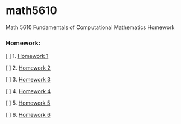 # math5610
Math 5610 Fundamentals of Computational Mathematics Homework


### Homework:

[ ] 1. [Homework 1](https://EmilyBlackb.github.io/math5610/homework/1) 

[ ] 2. [Homework 2](https://EmilyBlackb.github.io/math5610/homework/2)

[ ] 3. [Homework 3](https://EmilyBlackb.github.io/math5610/homework/3)
 
[ ] 4. [Homework 4](https://EmilyBlackb.github.io/math5610/homework/4)

[ ] 5. [Homework 5](https://EmilyBlackb.github.io/math5610/homework/5) 

[ ] 6. [Homework 6](https://EmilyBlackb.github.io/math5610/homework/6) 
